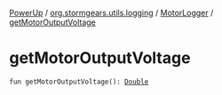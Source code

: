 [PowerUp](../../index.md) / [org.stormgears.utils.logging](../index.md) / [MotorLogger](index.md) / [getMotorOutputVoltage](./get-motor-output-voltage.md)

# getMotorOutputVoltage

`fun getMotorOutputVoltage(): `[`Double`](https://kotlinlang.org/api/latest/jvm/stdlib/kotlin/-double/index.html)